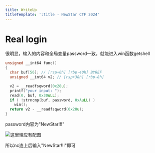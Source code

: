 ```yaml
---
title: WriteUp
titleTemplate: ':title - NewStar CTF 2024'
---
```


# Real login

很明显，输入的内容和全局变量password一致，就能进入win函数getshell

```cpp
unsigned __int64 func()
{
  char buf[56]; // [rsp+0h] [rbp-40h] BYREF
  unsigned __int64 v2; // [rsp+38h] [rbp-8h]

  v2 = __readfsqword(0x28u);
  printf("your input: ");
  read(0, buf, 0x30uLL);
  if ( !strncmp(buf, password, 0xAuLL) )
    win();
  return v2 - __readfsqword(0x28u);
}
```

password内容为"NewStar!!!"

![这里理应有配图](/assets/images/wp/2024/week1/pwn/real-login_1.png)

所以nc连上后输入"NewStar!!!"即可
